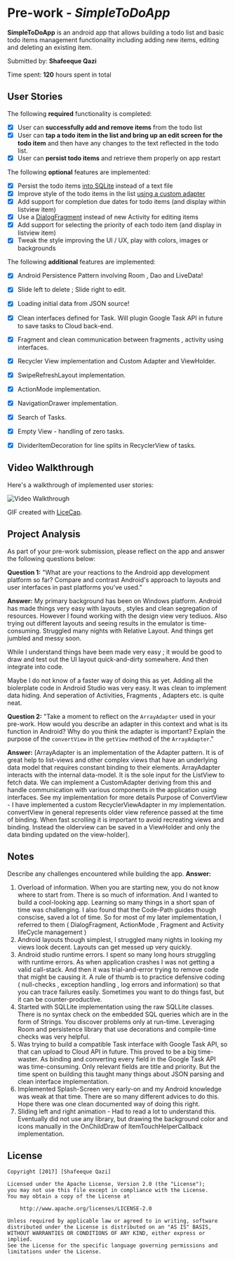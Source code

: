 # Pre-work - *SimpleToDoApp*

**SimpleToDoApp** is an android app that allows building a todo list and basic todo items management functionality including adding new items, editing and deleting an existing item.

Submitted by: **Shafeeque Qazi**

Time spent: **120** hours spent in total

## User Stories

The following **required** functionality is completed:

* [X] User can **successfully add and remove items** from the todo list
* [X] User can **tap a todo item in the list and bring up an edit screen for the todo item** and then have any changes to the text reflected in the todo list.
* [X] User can **persist todo items** and retrieve them properly on app restart

The following **optional** features are implemented:

* [X] Persist the todo items [into SQLite](http://guides.codepath.com/android/Persisting-Data-to-the-Device#sqlite) instead of a text file
* [X] Improve style of the todo items in the list [using a custom adapter](http://guides.codepath.com/android/Using-an-ArrayAdapter-with-ListView)
* [X] Add support for completion due dates for todo items (and display within listview item)
* [X] Use a [DialogFragment](http://guides.codepath.com/android/Using-DialogFragment) instead of new Activity for editing items
* [X] Add support for selecting the priority of each todo item (and display in listview item)
* [X] Tweak the style improving the UI / UX, play with colors, images or backgrounds

The following **additional** features are implemented:

* [X] Android Persistence Pattern involving Room , Dao and LiveData!
* [X] Slide left to delete ; Slide right to edit.
* [X] Loading initial data from JSON source!
* [X] Clean interfaces defined for Task. Will plugin Google Task API in future to save tasks to Cloud back-end.
* [X] Fragment and clean communication between fragments , activity using interfaces.
* [X] Recycler View implementation and Custom Adapter and ViewHolder.
* [X] SwipeRefreshLayout implementation. 
* [X] ActionMode implementation.
* [X] NavigationDrawer implementation.
* [X] Search of Tasks.
* [X] Empty View - handling of zero tasks.
* [X] DividerItemDecoration for line splits in RecyclerView of tasks.


## Video Walkthrough

Here's a walkthrough of implemented user stories:

<img src='/art/Simpletodo4.gif?raw=true' title='Video Walkthrough' width='' alt='Video Walkthrough' />

GIF created with [LiceCap](http://www.cockos.com/licecap/).

## Project Analysis

As part of your pre-work submission, please reflect on the app and answer the following questions below:

**Question 1:** "What are your reactions to the Android app development platform so far? Compare and contrast Android's approach to layouts and user interfaces in past platforms you've used."

**Answer:**  My primary background has been on Windows platform. Android has made things very easy with layouts , styles and clean segregation of resources. However I found working with the design view very tediuos. Also trying out different layouts and seeing results in the emulator is time-consuming. Struggled many nights with Relative Layout. And things get jumbled and messy soon.

While I understand things have been made very easy ; it would be good to draw and test out the UI layout quick-and-dirty somewhere. And then integrate into code.

Maybe I do not know of a faster way of doing this as yet. Adding all the biolerplate code in Android Studio was very easy. It was clean to implement data hiding. And seperation of Activities, Fragments , Adapters etc. is quite neat.

**Question 2:** "Take a moment to reflect on the `ArrayAdapter` used in your pre-work. How would you describe an adapter in this context and what is its function in Android? Why do you think the adapter is important? Explain the purpose of the `convertView` in the `getView` method of the `ArrayAdapter`."

**Answer:** [ArrayAdapter is an implementation of the Adapter pattern. It is of great help to list-views and other complex views that have an underlying data model that requires constant binding to their elements. ArrayAdapter interacts with the internal data-model. It is the sole input for the ListView to fetch data. We can implement a CustomAdapter deriving from this and handle communication with various components in the application using interfaces. See my implementation for more details
  Purpose of ConvertView - I have implemented a custom RecyclerViewAdapter in my implementation. convertView in general represents older view reference passed at the time of binding. When fast scrolling it is important to avoid recreating views and binding. Instead the olderview can be saved in a ViewHolder and only the data binding updated on the view-holder].

## Notes

Describe any challenges encountered while building the app.
**Answer:** 
1) Overload of information. When you are starting new, you do not know where to start from. There is so much of information. And I wanted to build a cool-looking app. Learning so many things in a short span of time was challenging. I also found that the Code-Path guides though conscise, saved a lot of time. So for most of my later implementation, I referred to them ( DialogFragment, ActionMode , Fragment and Activity lifeCycle management )
2) Android layouts though simplest, I struggled many nights in looking my views look decent. Layouts can get messed up very quickly.
3) Android studio runtime errors. I spent so many long hours struggling with runtime errors. As when application crashes I was not getting a valid call-stack. And then it was trial-and-error trying to remove code that might be causing it. A rule of thumb is to practice defensive coding ( null-checks , exception handling , log errors and information) so that you can trace failures easily. Sometimes you want to do things fast, but it can be counter-productive.
4) Started with SQLLite implementation using the raw SQLLite classes. There is no syntax check on the embedded SQL queries which are in the form of Strings. You discover problems only at run-time. Leveraging Room and persistence library that use decorations and compile-time checks was very helpful.
5) Was trying to build a compatible Task interface with Google Task API, so that can upload to Cloud API in future. This proved to be a big time-waster. As binding and converting every field in the Google Task API was time-consuming. Only relevant fields are title and priority. But the time spent on building this taught many things about JSON parsing and clean interface implementation. 
6) Implemented Splash-Screen very early-on and my Android knowledge was weak at that time. There are so many different advices to do this. Hope there was one clean documented way of doing this right.
7) Sliding left and right animation - Had to read a lot to understand this. Eventually did not use any library, but drawing the background color and icons manually in the OnChildDraw of ItemTouchHelperCallback implementation.

## License

    Copyright [2017] [Shafeeque Qazi]

    Licensed under the Apache License, Version 2.0 (the "License");
    you may not use this file except in compliance with the License.
    You may obtain a copy of the License at

        http://www.apache.org/licenses/LICENSE-2.0

    Unless required by applicable law or agreed to in writing, software
    distributed under the License is distributed on an "AS IS" BASIS,
    WITHOUT WARRANTIES OR CONDITIONS OF ANY KIND, either express or implied.
    See the License for the specific language governing permissions and
    limitations under the License.

